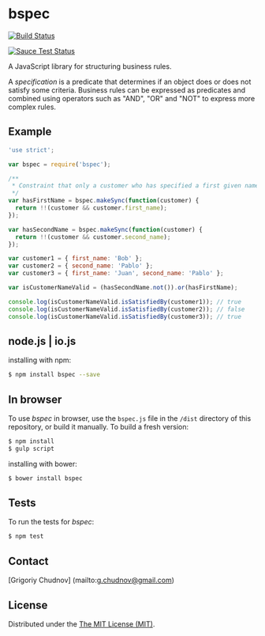 # bspec 

[![Build Status](https://travis-ci.org/gchudnov/bspec.svg)](https://travis-ci.org/gchudnov/bspec)

[![Sauce Test Status](https://saucelabs.com/browser-matrix/bspec.svg)](https://saucelabs.com/u/bspec)

A JavaScript library for structuring business rules.

A *specification* is a predicate that determines if an object does or does not satisfy some criteria.
Business rules can be expressed as predicates and combined using operators such as "AND", "OR" and "NOT" to
express more complex rules.


## Example

```javascript
'use strict';

var bspec = require('bspec');

/**
 * Constraint that only a customer who has specified a first given name can specify a second given name
 */
var hasFirstName = bspec.makeSync(function(customer) {
  return !!(customer && customer.first_name);
});

var hasSecondName = bspec.makeSync(function(customer) {
  return !!(customer && customer.second_name);
});

var customer1 = { first_name: 'Bob' };
var customer2 = { second_name: 'Pablo' };
var customer3 = { first_name: 'Juan', second_name: 'Pablo' };

var isCustomerNameValid = (hasSecondName.not()).or(hasFirstName);

console.log(isCustomerNameValid.isSatisfiedBy(customer1)); // true
console.log(isCustomerNameValid.isSatisfiedBy(customer2)); // false
console.log(isCustomerNameValid.isSatisfiedBy(customer3)); // true

```

## node.js | io.js

installing with npm:
```bash
$ npm install bspec --save
```

## In browser

To use _bspec_ in browser, use the `bspec.js` file in the `/dist` directory of this repository, or build it manually. To build a fresh version:

```bash
$ npm install
$ gulp script
```

installing with bower:
```bash
$ bower install bspec
```

## Tests

To run the tests for _bspec_:
```bash
$ npm test
```

## Contact

[Grigoriy Chudnov] (mailto:g.chudnov@gmail.com)


## License

Distributed under the [The MIT License (MIT)](https://github.com/gchudnov/bspec/blob/master/LICENSE).
